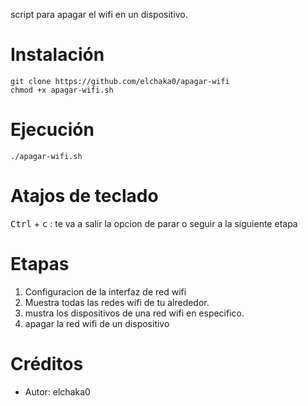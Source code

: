 script para apagar el wifi en un dispositivo.


# Instalación 
```
git clone https://github.com/elchaka0/apagar-wifi
chmod +x apagar-wifi.sh
```

# Ejecución
```
./apagar-wifi.sh
```

# Atajos de teclado
<kbd>Ctrl</kbd> + <kbd>c</kbd> : te va a salir la opcion de parar o seguir a la siguiente etapa


# Etapas
1. Configuracion de la interfaz de red wifi
2. Muestra todas las redes wifi de tu alrededor.
3. mustra los dispositivos de una red wifi en especifico.
4. apagar la red wifi de un dispositivo

# Créditos
- Autor: elchaka0
